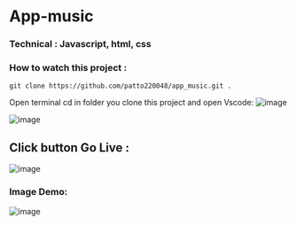 # App-music

### Technical : Javascript, html, css
### How to watch this project :
`git clone https://github.com/patto220048/app_music.git .`

Open terminal cd in folder you clone this project and open Vscode: 
![image](https://github.com/patto220048/app_music/assets/108036581/c8136e99-5d81-48df-94ff-896c1d931aa9)

![image](https://github.com/patto220048/app_music/assets/108036581/5ce32faf-c498-4f40-97b0-4a8d22dfe48b)


## Click button Go Live :
![image](https://github.com/patto220048/app_music/assets/108036581/bf51a845-4563-4b44-8337-f95e8dea5fbb)



### Image Demo:
![image](https://github.com/patto220048/app_music/assets/108036581/08ad936b-fee2-402a-a1d8-ac9ba0a91849)

